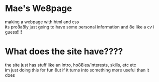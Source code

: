 # Mae's We8page
making a webpage with html and css\
its pro8a8ly just going to have some personal information and 8e like a cv i guess!!!!
# What does the site have????
the site just has stuff like an intro, ho88ies/interests, skills, etc etc\
im just doing this for fun 8ut if it turns into something more useful than it does
